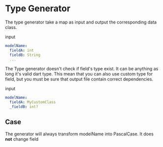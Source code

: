 # Type Generator

The type generator take a map as input and output the corresponding data class.

input
```yaml
modelName:
  fieldA: int
  fieldB: String
  ...
```

The Type generator doesn't check if field's type exist. It can be anything as long it's valid dart type. This mean that you can also use custom type for field, but you must be sure that  output file contain correct dependencies.

input
```yaml
modelName:
  fieldA: MyCustomClass
  _fieldB: int?
```

## Case
The generator will always transform modelName into PascalCase. It does **not** change field
